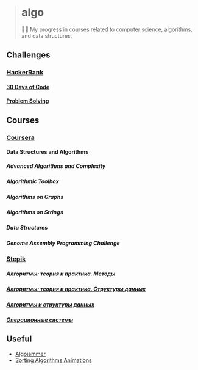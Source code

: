 > # algo
>
> 👨‍💻 My progress in courses related to computer science, algorithms, and data structures.

## Challenges

### [HackerRank](https://www.hackerrank.com/kamilsk)

#### [30 Days of Code](hackerrank/30-days-of-code)

#### [Problem Solving](hackerrank/algorithms)

## Courses

### [Coursera](https://www.coursera.org/user/ac851392243e4a64c5a04b6bfe2b97cc)

#### Data Structures and Algorithms

##### Advanced Algorithms and Complexity

##### Algorithmic Toolbox

##### Algorithms on Graphs

##### Algorithms on Strings

##### Data Structures

##### Genome Assembly Programming Challenge

### [Stepik](https://stepik.org/users/17586168)

##### Алгоритмы: теория и практика. Методы

##### [Алгоритмы: теория и практика. Структуры данных](stepik/course-1547)

##### [Алгоритмы и структуры данных](stepik/course-156)

##### [Операционные системы](stepik/course-1780)

## Useful

- [Algojammer](https://github.com/ChrisKnott/Algojammer)
- [Sorting Algorithms Animations](https://www.toptal.com/developers/sorting-algorithms)
